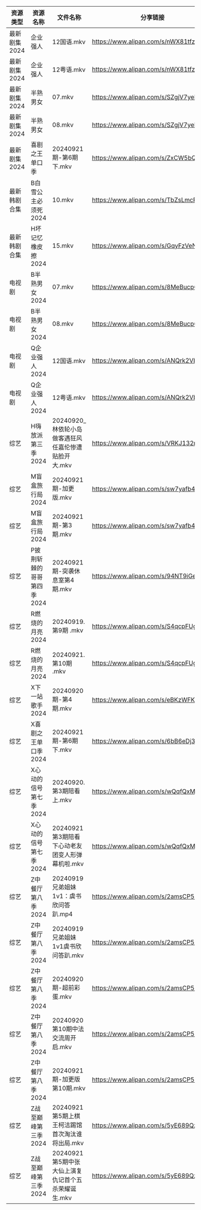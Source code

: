 | 资源类型     | 资源名称            | 文件名称                             | 分享链接                                 | 更新时间                |
| -------- | --------------- | -------------------------------- | ------------------------------------ | ------------------- |
| 最新剧集2024 | 企业强人            | 12国语.mkv                         | https://www.alipan.com/s/nWX81tfzTZa | 2024-09-21 14:10:59 |
| 最新剧集2024 | 企业强人            | 12粤语.mkv                         | https://www.alipan.com/s/nWX81tfzTZa | 2024-09-21 14:10:58 |
| 最新剧集2024 | 半熟男女            | 07.mkv                           | https://www.alipan.com/s/SZgjV7yekJC | 2024-09-21 14:11:04 |
| 最新剧集2024 | 半熟男女            | 08.mkv                           | https://www.alipan.com/s/SZgjV7yekJC | 2024-09-21 14:11:03 |
| 最新剧集2024 | 喜剧之王单口季         | 20240921期-第6期下.mkv               | https://www.alipan.com/s/ZxCW5bQmGqc | 2024-09-21 14:11:20 |
| 最新韩剧合集   | B白雪公主必须死2024    | 10.mkv                           | https://www.alipan.com/s/TbZsLmcPGSo | 2024-09-21 00:05:24 |
| 最新韩剧合集   | H坏记忆橡皮擦2024     | 15.mkv                           | https://www.alipan.com/s/GqyFzVeNETy | 2024-09-21 12:05:52 |
| 电视剧      | B半熟男女2024       | 07.mkv                           | https://www.alipan.com/s/8MeBucp622T | 2024-09-21 14:05:16 |
| 电视剧      | B半熟男女2024       | 08.mkv                           | https://www.alipan.com/s/8MeBucp622T | 2024-09-21 14:05:15 |
| 电视剧      | Q企业强人2024       | 12国语.mkv                         | https://www.alipan.com/s/ANQrk2VbMA4 | 2024-09-21 14:06:44 |
| 电视剧      | Q企业强人2024       | 12粤语.mkv                         | https://www.alipan.com/s/ANQrk2VbMA4 | 2024-09-21 14:06:43 |
| 综艺       | H嗨放派第三季2024     | 20240920_林依轮小岛做客遇狂风任嘉伦惨遭贴脸开大.mkv | https://www.alipan.com/s/VRKJ132nbcQ | 2024-09-21 00:08:13 |
| 综艺       | M盲盒旅行局2024      | 20240921期-加更版.mkv                | https://www.alipan.com/s/sw7yafb4e5C | 2024-09-21 14:08:47 |
| 综艺       | M盲盒旅行局2024      | 20240921期-第3期.mkv                | https://www.alipan.com/s/sw7yafb4e5C | 2024-09-21 14:08:47 |
| 综艺       | P披荆斩棘的哥哥第四季2024 | 20240921期-突袭休息室第4期.mkv           | https://www.alipan.com/s/94NT9iGe94e | 2024-09-21 14:09:03 |
| 综艺       | R燃烧的月亮2024      | 20240919.第9期 .mkv                | https://www.alipan.com/s/S4qcpFUguQa | 2024-09-21 14:09:16 |
| 综艺       | R燃烧的月亮2024      | 20240921.第10期 .mkv               | https://www.alipan.com/s/S4qcpFUguQa | 2024-09-21 14:09:16 |
| 综艺       | X下一站歌手2024      | 20240920期-第4期.mkv                | https://www.alipan.com/s/eBKzWFKqm82 | 2024-09-21 00:09:34 |
| 综艺       | X喜剧之王单口季2024    | 20240921期-第6期下.mkv               | https://www.alipan.com/s/6bB6eDj37Y6 | 2024-09-21 14:09:52 |
| 综艺       | X心动的信号第七季2024   | 20240920.第3期陪看上.mkv              | https://www.alipan.com/s/wQqfQxMS8Sx | 2024-09-21 14:10:04 |
| 综艺       | X心动的信号第七季2024   | 20240921第3期陪看下心动老友团变人形弹幕机啦.mkv   | https://www.alipan.com/s/wQqfQxMS8Sx | 2024-09-21 14:10:04 |
| 综艺       | Z中餐厅第八季2024     | 20240919 兄弟姐妹1v1：虞书欣问答趴.mp4      | https://www.alipan.com/s/2amsCP57Grh | 2024-09-21 00:07:43 |
| 综艺       | Z中餐厅第八季2024     | 20240919兄弟姐妹1v1虞书欣问答趴.mkv        | https://www.alipan.com/s/2amsCP57Grh | 2024-09-21 00:07:43 |
| 综艺       | Z中餐厅第八季2024     | 20240920期-超前彩蛋.mkv               | https://www.alipan.com/s/2amsCP57Grh | 2024-09-21 00:07:43 |
| 综艺       | Z中餐厅第八季2024     | 20240920第10期中法交流周开启.mkv          | https://www.alipan.com/s/2amsCP57Grh | 2024-09-21 00:07:42 |
| 综艺       | Z中餐厅第八季2024     | 20240921期-加更版第10期.mkv            | https://www.alipan.com/s/2amsCP57Grh | 2024-09-21 14:07:47 |
| 综艺       | Z战至巅峰第三季2024    | 20240921第5期上棋王柯洁踢馆首次淘汰谁将出局.mkv   | https://www.alipan.com/s/5yE689QzaiL | 2024-09-21 14:10:17 |
| 综艺       | Z战至巅峰第三季2024    | 20240921第5期中张大仙上演复仇记首个五杀荣耀诞生.mkv | https://www.alipan.com/s/5yE689QzaiL | 2024-09-21 14:10:17 |
